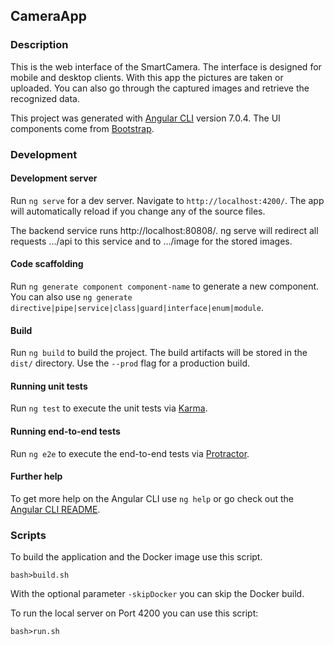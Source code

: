 ## CameraApp

### Description
This is the web interface of the SmartCamera. The interface is designed for mobile and desktop clients. With this app the pictures are taken or uploaded. You can also go through the captured images and retrieve the recognized data.

This project was generated with [Angular CLI][1] version 7.0.4. The UI components come from [Bootstrap][2].

### Development
#### Development server
Run `ng serve` for a dev server. Navigate to `http://localhost:4200/`. The app will automatically reload if you change any of the source files.

The backend service runs http://localhost:80808/. ng serve will redirect all requests .../api to this service and to …/image for the stored images.

#### Code scaffolding
Run `ng generate component component-name` to generate a new component. You can also use `ng generate directive|pipe|service|class|guard|interface|enum|module`.

#### Build
Run `ng build` to build the project. The build artifacts will be stored in the `dist/` directory. Use the `--prod` flag for a production build.

#### Running unit tests
Run `ng test` to execute the unit tests via [Karma][3].

#### Running end-to-end tests
Run `ng e2e` to execute the end-to-end tests via [Protractor][4].

#### Further help
To get more help on the Angular CLI use `ng help` or go check out the [Angular CLI README][5].

### Scripts
To build the application and the Docker image use this script.

	bash>build.sh

With the optional parameter `-skipDocker` you can skip the Docker build.

To run the local server on Port 4200 you can use this script:

	bash>run.sh

[1]:	https://github.com/angular/angular-cli
[2]:	http://getbootstrap.com
[3]:	https://karma-runner.github.io
[4]:	http://www.protractortest.org/
[5]:	https://github.com/angular/angular-cli/blob/master/README.md